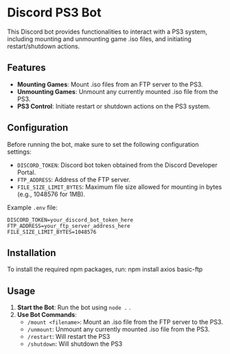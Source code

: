 
# Discord PS3 Bot

This Discord bot provides functionalities to interact with a PS3 system, including mounting and unmounting game .iso files, and initiating restart/shutdown actions.

## Features

- **Mounting Games**: Mount .iso files from an FTP server to the PS3.
- **Unmounting Games**: Unmount any currently mounted .iso file from the PS3.
- **PS3 Control**: Initiate restart or shutdown actions on the PS3 system.

## Configuration

Before running the bot, make sure to set the following configuration settings:

- `DISCORD_TOKEN`: Discord bot token obtained from the Discord Developer Portal.
- `FTP_ADDRESS`: Address of the FTP server.
- `FILE_SIZE_LIMIT_BYTES`: Maximum file size allowed for mounting in bytes (e.g., 1048576 for 1MB).

Example `.env` file:

```dotenv
DISCORD_TOKEN=your_discord_bot_token_here
FTP_ADDRESS=your_ftp_server_address_here
FILE_SIZE_LIMIT_BYTES=1048576
```
## Installation
To install the required npm packages, run: npm install axios basic-ftp

## Usage
1.  **Start the Bot**: Run the bot using `node .`   .
2.  **Use Bot Commands**:
    -   `/mount <filename>`: Mount an .iso file from the FTP server to the PS3.
    -   `/unmount`: Unmount any currently mounted .iso file from the PS3.
    -   `/restart`: Will restart the PS3
    - `/shutdown`: Will shutdown the PS3
